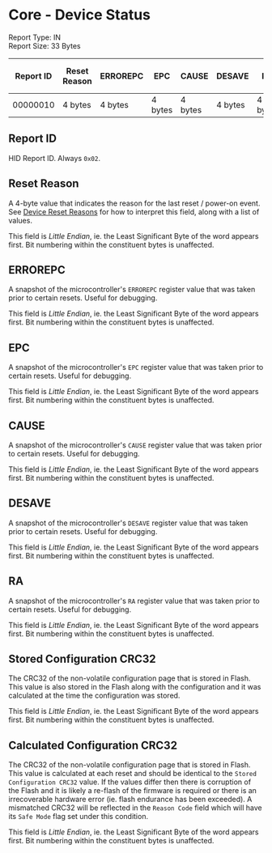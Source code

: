 # Core - Device Status
Report Type: IN<br />
Report Size: 33 Bytes<br />

| Report ID | Reset Reason | ERROREPC | EPC      | CAUSE    | DESAVE   | RA      | Stored Configuration CRC32 | Calculated Configuration CRC32 |
|-----------|--------------|----------|----------|----------|----------|---------|----------------------------|--------------------------------|
| 00000010  | 4 bytes      | 4 bytes  | 4 bytes  | 4 bytes  | 4 bytes  | 4 bytes | 4 bytes                    | 4 bytes                        |

## Report ID
HID Report ID.  Always `0x02`.

## Reset Reason
A 4-byte value that indicates the reason for the last reset / power-on event.  See [Device Reset Reasons](../../../ResetReasons.md) for how to interpret
this field, along with a list of values.

This field is *Little Endian*, ie. the Least Significant Byte of the word appears first.  Bit numbering within the constituent bytes is unaffected.

## ERROREPC
A snapshot of the microcontroller's `ERROREPC` register value that was taken prior to certain resets.  Useful for debugging.

This field is *Little Endian*, ie. the Least Significant Byte of the word appears first.  Bit numbering within the constituent bytes is unaffected.

## EPC
A snapshot of the microcontroller's `EPC` register value that was taken prior to certain resets.  Useful for debugging.

This field is *Little Endian*, ie. the Least Significant Byte of the word appears first.  Bit numbering within the constituent bytes is unaffected.

## CAUSE
A snapshot of the microcontroller's `CAUSE` register value that was taken prior to certain resets.  Useful for debugging.

This field is *Little Endian*, ie. the Least Significant Byte of the word appears first.  Bit numbering within the constituent bytes is unaffected.

## DESAVE
A snapshot of the microcontroller's `DESAVE` register value that was taken prior to certain resets.  Useful for debugging.

This field is *Little Endian*, ie. the Least Significant Byte of the word appears first.  Bit numbering within the constituent bytes is unaffected.

## RA
A snapshot of the microcontroller's `RA` register value that was taken prior to certain resets.  Useful for debugging.

This field is *Little Endian*, ie. the Least Significant Byte of the word appears first.  Bit numbering within the constituent bytes is unaffected.

## Stored Configuration CRC32
The CRC32 of the non-volatile configuration page that is stored in Flash.  This value is also stored in the Flash along with the configuration and it
was calculated at the time the configuration was stored.

This field is *Little Endian*, ie. the Least Significant Byte of the word appears first.  Bit numbering within the constituent bytes is unaffected.

## Calculated Configuration CRC32
The CRC32 of the non-volatile configuration page that is stored in Flash.  This value is calculated at each reset and should be identical to the
`Stored Configuration CRC32` value.  If the values differ then there is corruption of the Flash and it is likely a re-flash of the firmware is required
or there is an irrecoverable hardware error (ie. flash endurance has been exceeded).  A mismatched CRC32 will be reflected in the `Reason Code` field which
will have its `Safe Mode` flag set under this condition.

This field is *Little Endian*, ie. the Least Significant Byte of the word appears first.  Bit numbering within the constituent bytes is unaffected.
